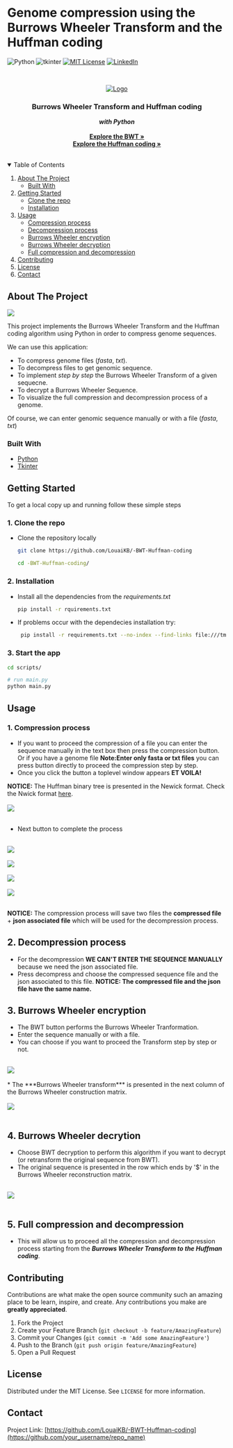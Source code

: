 # Genome compression using the Burrows Wheeler Transform and the Huffman coding
<!--
*** Thanks for checking out the Best-README-Template. If you have a suggestion
*** that would make this better, please fork the repo and create a pull request
*** or simply open an issue with the tag "enhancement".
*** Thanks again! Now go create something AMAZING! :D
-->


<!-- PROJECT SHIELDS -->
<!--
*** I'm using markdown "reference style" links for readability.
*** Reference links are enclosed in brackets [ ] instead of parentheses ( ).
*** See the bottom of this document for the declaration of the reference variables
*** for contributors-url, forks-url, etc. This is an optional, concise syntax you may use.
*** https://www.markdownguide.org/basic-syntax/#reference-style-links
-->
![Python][python-shield]
![tkinter][tkinter-shield]
[![MIT License][license-shield]][license-url]
[![LinkedIn][linkedin-shield]][linkedin-url]



<!-- PROJECT LOGO -->
<br />
<p align="center">
  <a href="https://github.com/othneildrew/Best-README-Template">
    <img src="photos/1.png" alt="Logo" >
  </a>

  <h3 align="center" style="font-weight:bold">Burrows Wheeler Transform and Huffman coding</h3>

  <p align="center">
    <span style="font-weight:bold; font-style:italic">with Python</span> 
    <br /><br>
    <a href="https://en.wikipedia.org/wiki/Burrows%E2%80%93Wheeler_transform"><strong>Explore the BWT »</strong></a><br>
    <a href="https://en.wikipedia.org/wiki/Huffman_coding"><strong>Explore the Huffman coding »</strong></a>
    <br />
    <br />

  </p>
</p>



<!-- TABLE OF CONTENTS -->
<details open="open">
  <summary>Table of Contents</summary>
  <ol>
    <li>
      <a href="#about-the-project">About The Project</a>
      <ul>
        <li><a href="#built-with">Built With</a></li>
      </ul>
    </li>
    <li>
      <a href="#getting-started">Getting Started</a>
      <ul>
        <li><a href="#clone">Clone the repo</a></li>
        <li><a href="#Installation">Installation</a></li>
      </ul>
    </li>
    <li>
      <a href="#usage">Usage</a>
      <ul>
        <li><a href="#compression">Compression process</a></li>
        <li><a href="#decompression">Decompression process</a></li>
        <li><a href="#bwt">Burrows Wheeler encryption</a></li>
        <li><a href="#bwt_">Burrows Wheeler decryption</a></li>
        <li><a href="#full">Full compression and decompression</a></li>
      </ul>
    </li>
    <li><a href="#contributing">Contributing</a></li>
    <li><a href="#license">License</a></li>
    <li><a href="#contact">Contact</a></li>
  </ol>
</details>



<!-- ABOUT THE PROJECT -->
## About The Project
<img src="photos/scshot1.png"/>
<br>



This project implements the Burrows Wheeler Transform and the Huffman coding algorithm using Python in order to compress genome sequences.

We can use this application:
* To compress genome files (*fasta*, *txt*).
* To decompress files to get genomic sequence.
* To implement *step by step* the Burrows Wheeler Transform of a given sequecne.
* To decrypt a Burrows Wheeler Sequence.
* To visualize the full compression and decompression process of a genome.

Of course, we can enter genomic sequence manually or with a file (*fasta*, *txt*)

### Built With

* [Python](https://www.python.org/)
* [Tkinter](https://docs.python.org/3/library/tkinter.html)




<!-- GETTING STARTED -->
## Getting Started

To get a local copy up and running follow these simple steps

### 1. <span id="clone">Clone the repo</span>  
* Clone the repository locally

  ```sh
  git clone https://github.com/LouaiKB/-BWT-Huffman-coding
  
  cd -BWT-Huffman-coding/
  ```

### 2. <span id="Installation">Installation</span>

* Install all the dependencies from the *requirements.txt*
   ```sh
   pip install -r rquirements.txt
   ```
* If problems occur with the dependecies installation try:
   ```sh
    pip install -r requirements.txt --no-index --find-links file:///tmp/packages
   ```
### 3. Start the app
   ```sh
   cd scripts/
   
   # run main.py
   python main.py
   ```


<!-- USAGE EXAMPLES -->
## Usage

### 1. <span id="compression">Compression process</span>

* If you want to proceed the compression of a file you can enter the sequence manually in the text box then press the compression button. Or if you have a genome file **Note:Enter only fasta or txt files** you can press button directly to proceed the compression step by step.
* Once you click the button a toplevel window appears **ET VOILA!**

**NOTICE:** The Huffman binary tree is presented in the Newick format. Check the Nwick format <a href="https://fr.wikipedia.org/wiki/Newick">here</a>.
<br><br>
<img src='photos/scshot2.png'/>
<br><br> 

* Next button to complete the process

<br>
<img src='photos/scshot3.png'/>
<br><br>
<img src='photos/scshot4.png'/>
<br><br>
<img src='photos/schsot5.png'/>
<br><br>
<img src='photos/scshot6.png'/>
<br><br>

**NOTICE:** The compression process will save two files the **compressed file** + **json associated file** which will be used for the decompression process.

## 2. <span id="decompression">Decompression process</span>
* For the decompression **WE CAN'T ENTER THE SEQUENCE MANUALLY** because we need the json associated file.
* Press decompress and choose the compressed sequence file and the json associated to this file. **NOTICE: The compressed file and the json file have the same name.**

## 3. <span id="bwt">Burrows Wheeler encryption</span>
* The BWT button performs the Burrows Wheeler Tranformation.
* Enter the sequence manually or with a file.
* You can choose if you want to proceed the Transform step by step or not.
<br><br>
<img src="photos/scshot7.png">
<br><br>
* The ***Burrows Wheeler transform*** is presented in the next column of the Burrows Wheeler construction matrix.
<br><br>
<img src="photos/scshot8.png">
<br><br>

## 4. <span id="bwt_">Burrows Wheeler decrytion<span>
* Choose BWT decryption to perform this algorithm if you want to decrypt (or retransform the original sequence from BWT).
* The original sequence is presented in the row which ends by '$' in the Burrows Wheeler reconstruction matrix.
<br><br>
<img src="photos/scshot9.png">
<br><br>

## 5. <span id="full">Full compression and decompression</span>
* This will allow us to proceed all the compression and decompression process starting from the ***Burrows Wheeler Transform to the Huffman coding***.




<!-- CONTRIBUTING -->
## Contributing

Contributions are what make the open source community such an amazing place to be learn, inspire, and create. Any contributions you make are **greatly appreciated**.

1. Fork the Project
2. Create your Feature Branch (`git checkout -b feature/AmazingFeature`)
3. Commit your Changes (`git commit -m 'Add some AmazingFeature'`)
4. Push to the Branch (`git push origin feature/AmazingFeature`)
5. Open a Pull Request



<!-- LICENSE -->
## License

Distributed under the MIT License. See `LICENSE` for more information.



<!-- CONTACT -->
## Contact


Project Link: [https://github.com/LouaiKB/-BWT-Huffman-coding](https://github.com/your_username/repo_name)








<!-- MARKDOWN LINKS & IMAGES -->
<!-- https://www.markdownguide.org/basic-syntax/#reference-style-links -->
[tkinter-shield]:https://img.shields.io/badge/tkinter-8.6-blue?style=for-the-badge&logo=python
[python-shield]:https://img.shields.io/badge/Python-3.8-blue?style=for-the-badge&logo=python
[license-shield]: https://img.shields.io/badge/License-MIT-blue?style=for-the-badge
[license-url]: https://github.com/othneildrew/Best-README-Template/blob/master/LICENSE.txt
[linkedin-shield]: https://img.shields.io/badge/-LinkedIn-black.svg?style=for-the-badge&logo=linkedin&colorB=555
[linkedin-url]: https://www.linkedin.com/in/louai-kassa-baghdouche-b23408170/
[product-screenshot]: images/screenshot.png
